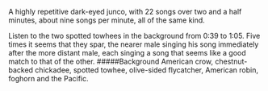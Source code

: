 A highly repetitive dark-eyed junco, with 22 songs over two and a half minutes, about nine songs per minute, all of the same kind. 

Listen to the two spotted towhees in the background from 0:39 to 1:05. Five times it seems that they spar, the nearer male singing his song immediately after the more distant male, each singing a song that seems like a good match to that of the other.
#####Background
American crow, chestnut-backed chickadee, spotted towhee, olive-sided flycatcher, American robin, foghorn and the Pacific.
